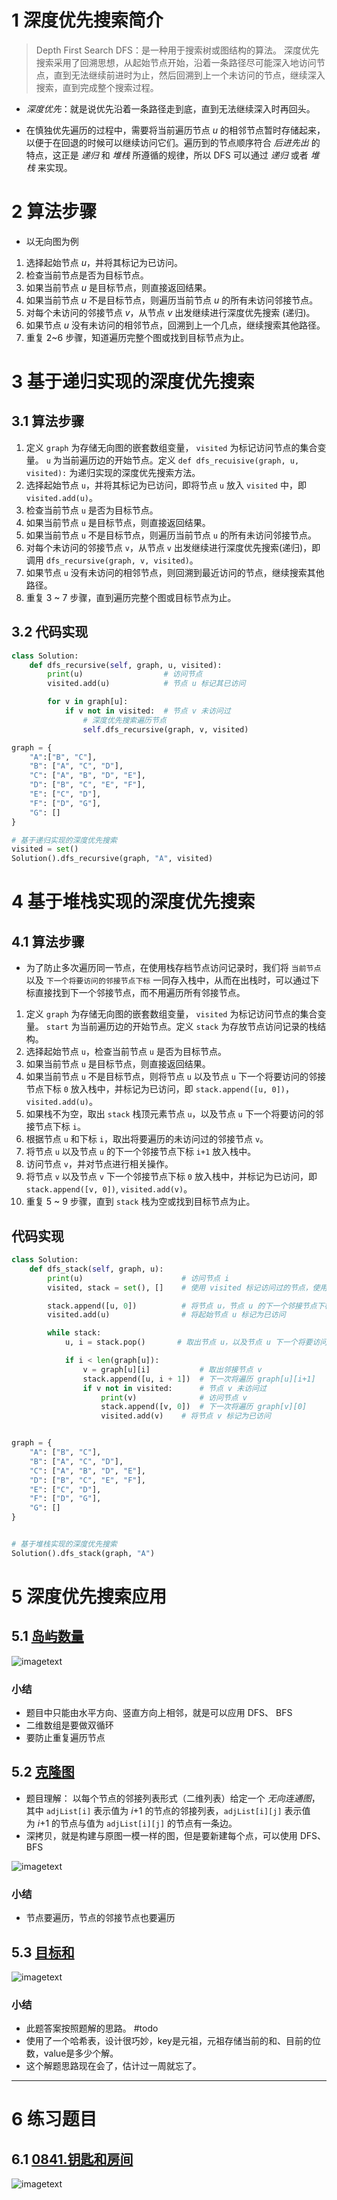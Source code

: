 # 1 深度优先搜索简介

>  Depth First Search DFS：是一种用于搜索树或图结构的算法。
>   深度优先搜索采用了回溯思想，从起始节点开始，沿着一条路径尽可能深入地访问节点，直到无法继续前进时为止，然后回溯到上一个未访问的节点，继续深入搜索，直到完成整个搜索过程。

-  _深度优先_：就是说优先沿着一条路径走到底，直到无法继续深入时再回头。

-  在慎独优先遍历的过程中，需要将当前遍历节点 $u$ 的相邻节点暂时存储起来，以便于在回退的时候可以继续访问它们。遍历到的节点顺序符合 _后进先出_ 的特点，这正是 _递归_ 和 _堆栈_ 所遵循的规律，所以 DFS 可以通过 _递归_ 或者 _堆栈_ 来实现。

# 2 算法步骤

-  以无向图为例

1.  选择起始节点 $u$，并将其标记为已访问。
2.  检查当前节点是否为目标节点。
3.  如果当前节点 $u$ 是目标节点，则直接返回结果。
4.  如果当前节点 $u$ 不是目标节点，则遍历当前节点 $u$ 的所有未访问邻接节点。
5.  对每个未访问的邻接节点 $v$，从节点 $v$ 出发继续进行深度优先搜索 (递归)。
6.  如果节点 $u$ 没有未访问的相邻节点，回溯到上一个几点，继续搜索其他路径。
7.  重复 2~6 步骤，知道遍历完整个图或找到目标节点为止。

# 3 基于递归实现的深度优先搜索

## 3.1 算法步骤

1.  定义 `graph` 为存储无向图的嵌套数组变量， `visited` 为标记访问节点的集合变量。 `u` 为当前遍历边的开始节点。定义 `def dfs_recuisive(graph, u, visited):` 为递归实现的深度优先搜索方法。
2.  选择起始节点 `u`，并将其标记为已访问，即将节点 `u` 放入 `visited` 中，即 `visited.add(u)`。
3.  检查当前节点 `u` 是否为目标节点。
4.  如果当前节点 `u` 是目标节点，则直接返回结果。
5.  如果当前节点 `u` 不是目标节点，则遍历当前节点 `u` 的所有未访问邻接节点。
6.  对每个未访问的邻接节点 `v`，从节点 `v` 出发继续进行深度优先搜索(递归)，即调用 `dfs_recursive(graph, v, visited)`。
7.  如果节点 `u` 没有未访问的相邻节点，则回溯到最近访问的节点，继续搜索其他路径。
8.  重复 3 ~ 7 步骤，直到遍历完整个图或目标节点为止。

## 3.2 代码实现

```python
class Solution:
	def dfs_recursive(self, graph, u, visited):
		print(u)                  # 访问节点
		visited.add(u)            # 节点 u 标记其已访问

		for v in graph[u]:
			if v not in visited:  # 节点 v 未访问过
				# 深度优先搜索遍历节点
				self.dfs_recursive(graph, v, visited)

graph = {
	"A":["B", "C"],
	"B": ["A", "C", "D"], 
	"C": ["A", "B", "D", "E"], 
	"D": ["B", "C", "E", "F"], 
	"E": ["C", "D"], 
	"F": ["D", "G"], 
	"G": []
}

# 基于递归实现的深度优先搜索
visited = set()
Solution().dfs_recursive(graph, "A", visited)
```

# 4 基于堆栈实现的深度优先搜索

## 4.1 算法步骤

-  为了防止多次遍历同一节点，在使用栈存档节点访问记录时，我们将 `当前节点` 以及 `下一个将要访问的邻接节点下标` 一同存入栈中，从而在出栈时，可以通过下标直接找到下一个邻接节点，而不用遍历所有邻接节点。

1.  定义 `graph` 为存储无向图的嵌套数组变量， `visited` 为标记访问节点的集合变量。 `start` 为当前遍历边的开始节点。定义 `stack` 为存放节点访问记录的栈结构。
2.  选择起始节点 `u`，检查当前节点 `u` 是否为目标节点。
3.  如果当前节点 `u` 是目标节点，则直接返回结果。
4.  如果当前节点 `u` 不是目标节点，则将节点 `u` 以及节点 `u` 下一个将要访问的邻接节点下标 `0` 放入栈中，并标记为已访问，即 `stack.append([u, 0])`，`visited.add(u)`。
5.  如果栈不为空，取出 `stack` 栈顶元素节点 `u`，以及节点 `u` 下一个将要访问的邻接节点下标 `i`。
6.  根据节点 `u` 和下标 `i`，取出将要遍历的未访问过的邻接节点 `v`。
7.  将节点 `u` 以及节点 `u` 的下一个邻接节点下标 `i+1` 放入栈中。
8.  访问节点 `v`，并对节点进行相关操作。
9.  将节点 `v` 以及节点 `v` 下一个邻接节点下标 `0` 放入栈中，并标记为已访问，即 `stack.append([v, 0])`, `visited.add(v)`。
10.  重复 5 ~ 9 步骤，直到 `stack` 栈为空或找到目标节点为止。

## 代码实现

```python
class Solution:
	def dfs_stack(self, graph, u):
		print(u)                      # 访问节点 i
		visited, stack = set(), []    # 使用 visited 标记访问过的节点，使用栈 stack 存放临时节点

		stack.append([u, 0])          # 将节点 u，节点 u 的下一个邻接节点下标放入栈中，下次将遍历 graph[u][0]
		visited.add(u)                # 将起始节点 u 标记为已访问

		while stack:
			u, i = stack.pop()       # 取出节点 u，以及节点 u 下一个将要访问的邻接节点下标 i

			if i < len(graph[u]):
				v = graph[u][i]           # 取出邻接节点 v
				stack.append([u, i + 1])  # 下一次将遍历 graph[u][i+1]
				if v not in visited:      # 节点 v 未访问过
					print(v)              # 访问节点 v
					stack.append([v, 0])  # 下一次将遍历 graph[v][0]
					visited.add(v)    # 将节点 v 标记为已访问


graph = { 
	"A": ["B", "C"], 
	"B": ["A", "C", "D"], 
	"C": ["A", "B", "D", "E"], 
	"D": ["B", "C", "E", "F"], 
	"E": ["C", "D"], 
	"F": ["D", "G"], 
	"G": [] 
} 


# 基于堆栈实现的深度优先搜索 
Solution().dfs_stack(graph, "A")
```


# 5 深度优先搜索应用

## 5.1 [岛屿数量](https://leetcode.cn/problems/number-of-islands/submissions/477017035/)

![imagetext](https://raw.githubusercontent.com/burningmysoul2077/Notes/main/ScreenShots/Datawhale%E7%BB%84%E9%98%9F%E5%AD%A6%E4%B9%A0/Pasted%20image%2020231025084646.png)

### 小结

-  题目中只能由水平方向、竖直方向上相邻，就是可以应用 DFS、 BFS
-  二维数组是要做双循环
-  要防止重复遍历节点

## 5.2 [克隆图](https://leetcode.cn/problems/clone-graph/description/)

-  题目理解： 以每个节点的邻接列表形式（二维列表）给定一个 _无向连通图_，其中 `adjList[i]` 表示值为 $i$+1 的节点的邻接列表，`adjList[i][j]` 表示值为 $i$+1 的节点与值为 `adjList[i][j]` 的节点有一条边。
-   深拷贝，就是构建与原图一模一样的图，但是要新建每个点，可以使用 DFS、BFS

![imagetext](https://raw.githubusercontent.com/burningmysoul2077/Notes/main/ScreenShots/Datawhale%E7%BB%84%E9%98%9F%E5%AD%A6%E4%B9%A0/Pasted%20image%2020231025092233.png)

### 小结

-  节点要遍历，节点的邻接节点也要遍历

## 5.3 [目标和](https://leetcode.cn/problems/target-sum/description/)

![imagetext](https://raw.githubusercontent.com/burningmysoul2077/Notes/main/ScreenShots/Datawhale%E7%BB%84%E9%98%9F%E5%AD%A6%E4%B9%A0/Pasted%20image%2020231025141949.png)

### 小结

-  此题答案按照题解的思路。 #todo
-  使用了一个哈希表，设计很巧妙，key是元祖，元祖存储当前的和、目前的位数，value是多少个解。
-  这个解题思路现在会了，估计过一周就忘了。

---

# 6 练习题目

## 6.1 [0841.钥匙和房间](https://datawhalechina.github.io/leetcode-notes/#/ch02/02.03/02.03.03-Exercises)

![imagetext](https://raw.githubusercontent.com/burningmysoul2077/Notes/main/ScreenShots/Datawhale%E7%BB%84%E9%98%9F%E5%AD%A6%E4%B9%A0/Pasted%20image%2020231025153529.png)